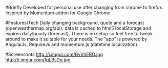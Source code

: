 #Briefly
Developed for personal use after changing from chrome to firefox.
Inspired by Momentum addon for Google Chrome.

#Features/Tech
Daily changing background, quote and a forecast (openweathermap.org/api), data is cached to html5 localStorage and expires daily/hourly (forecast).
There is no setup so feel free to tweak around to make it suitable for your needs. The "app" is powered by AngularJs, RequireJs and momentum.js (datetime localization).

#Screenshots
http://i.imgur.com/BvVhERO.jpg
http://i.imgur.com/fqLBsDq.jpg